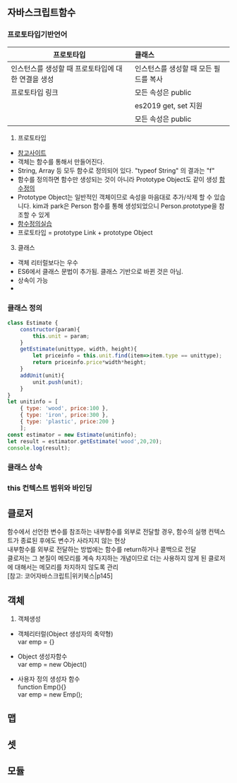 ## 자바스크립트함수

### 프로토타입기반언어


| 프로토타입                                            | 클래스                                |
| ----------------------------------------------------  | :-----------------------------        |
| 인스턴스를 생성할 때 프로토타입에 대한 연결을 생성     | 인스턴스를 생성할 때 모든 필드를 복사  |
| 프로토타입 링크                                       | 모든 속성은 public                     |
|                                        | es2019 get, set 지원                    |
|                                        | 모든 속성은 public                     |

1. 프로토타입
  * [참고사이트](https://medium.com/@bluesh55/javascript-prototype-%EC%9D%B4%ED%95%B4%ED%95%98%EA%B8%B0-f8e67c286b67) 
  * 객체는 함수를 통해서 만들어진다.
  * String, Array 등 모두 함수로 정의되어 있다. "typeof String" 의 결과는 "f"
  * 함수를 정의하면 함수만 생성되는 것이 아니라 Prototype Object도 같이 생성 [함수정의](img/protorype01.png)
  * Prototype Object는 일반적인 객체이므로 속성을 마음대로 추가/삭제 할 수 있습니다. kim과 park은 Person 함수를 통해 생성되었으니 Person.prototype을 참조할 수 있게 
  * [함수정의실습](img/protorype02.png) 
  * 프로토타입 = prototype Link + prototype Object


3. 클래스
  * 객체 리터럴보다는 우수
  * ES6에서 클래스 문법이 추가됨. 클래스 기반으로 바뀐 것은 아님.
  * 상속이 가능
  * 


### 클래스 정의
```javascript
class Estimate {
    constructor(param){
        this.unit = param;
    }
    getEstimate(unittype, width, height){
        let priceinfo = this.unit.find(item=>item.type == unittype);
        return priceinfo.price*width*height;
    }
    addUnit(unit){
        unit.push(unit);
    }
}
let unitinfo = [
    { type: 'wood', price:100 },
    { type: 'iron', price:300 },
    { type: 'plastic', price:200 }
    ];
const estimator = new Estimate(unitinfo);
let result = estimator.getEstimate('wood',20,20);
console.log(result);
```

### 클래스 상속


### this 컨텍스트 범위와 바인딩



## 클로저  
함수에서 선언한 변수를 참조하는 내부함수를 외부로 전달할 경우, 함수의 실행 컨텍스트가 종료된 후에도 변수가 사라지지 않는 현상  
내부함수를 외부로 전달하는 방법에는 함수를 return하거나 콜백으로 전달  
클로저는 그 본질이 메모리를 계속 차지하는 개념이므로 더는 사용하지 않게 된 클로저에 대해서는 메모리를 차지하지 않도록 관리  
[참고: 코어자바스크립트|위키북스|p145]  

## 객체
1. 객체생성
  * 객체리터럴(Object 생성자의 축약형)  
    var emp = {}    

  * Object 생성자함수  
    var emp = new Object()   

  * 사용자 정의 생성자 함수  
    function Emp(){}  
    var emp = new Emp();


## 맵

## 셋

## 모듈